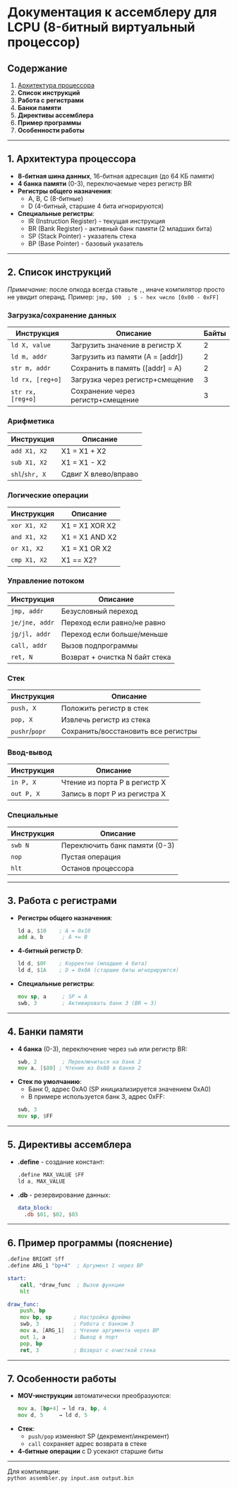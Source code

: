 # Документация к ассемблеру для LCPU (8-битный виртуальный процессор)

## Содержание
1. [Архитектура процессора](https://github.com/arti-max/LCPU/blob/main/Assembly_Manual.md#1-%D0%B0%D1%80%D1%85%D0%B8%D1%82%D0%B5%D0%BA%D1%82%D1%83%D1%80%D0%B0-%D0%BF%D1%80%D0%BE%D1%86%D0%B5%D1%81%D1%81%D0%BE%D1%80%D0%B0)
2. **Список инструкций**
3. **Работа с регистрами**
4. **Банки памяти**
5. **Директивы ассемблера**
6. **Пример программы**
7. **Особенности работы**

---

## 1. Архитектура процессора
- **8-битная шина данных**, 16-битная адресация (до 64 КБ памяти)
- **4 банка памяти** (0-3), переключаемые через регистр BR
- **Регистры общего назначения**:
  - A, B, C (8-битные)
  - D (4-битный, старшие 4 бита игнорируются)
- **Специальные регистры**:
  - IR (Instruction Register) - текущая инструкция
  - BR (Bank Register) - активный банк памяти (2 младших бита)
  - SP (Stack Pointer) - указатель стека
  - BP (Base Pointer) - базовый указатель

---

## 2. Список инструкций

*Примечание:* после опкода всегда ставьте `,`, иначе компилятор просто не увидит операнд. Пример:
`jmp, $00  ; $ - hex число [0x00 - 0xFF]`

### Загрузка/сохранение данных
| Инструкция      | Описание                          | Байты |
|-----------------|-----------------------------------|-------|
| `ld X, value`   | Загрузить значение в регистр X   | 2     |
| `ld m, addr`    | Загрузить из памяти (A = [addr]) | 2     |
| `str m, addr`   | Сохранить в память ([addr] = A)  | 2     |
| `ld rx, [reg+o]`| Загрузка через регистр+смещение  | 3     |
| `str rx, [reg+o]`| Сохранение через регистр+смещение| 3     |

### Арифметика
| Инструкция      | Описание                          |
|-----------------|-----------------------------------|
| `add X1, X2`    | X1 = X1 + X2                      |
| `sub X1, X2`    | X1 = X1 - X2                      |
| `shl`/`shr, X`  | Сдвиг X влево/вправо              |

### Логические операции
| Инструкция      | Описание                          |
|-----------------|-----------------------------------|
| `xor X1, X2`         | X1 = X1 XOR X2               |
| `and X1, X2`         | X1 = X1 AND X2               |
| `or X1, X2`          | X1 = X1 OR X2                |
| `cmp X1, X2`         | X1 == X2?                    |

### Управление потоком
| Инструкция      | Описание                          |
|-----------------|-----------------------------------|
| `jmp, addr`      | Безусловный переход              |
| `je/jne, addr`   | Переход если равно/не равно      |
| `jg/jl, addr`    | Переход если больше/меньше       |
| `call, addr`     | Вызов подпрограммы               |
| `ret, N`         | Возврат + очистка N байт стека   |

### Стек
| Инструкция      | Описание                          |
|-----------------|-----------------------------------|
| `push, X`        | Положить регистр в стек          |
| `pop, X`         | Извлечь регистр из стека         |
| `pushr`/`popr`  | Сохранить/восстановить все регистры |

### Ввод-вывод
| Инструкция      | Описание                          |
|-----------------|-----------------------------------|
| `in P, X`       | Чтение из порта P в регистр X     |
| `out P, X`      | Запись в порт P из регистра X     |

### Специальные
| Инструкция      | Описание                          |
|-----------------|-----------------------------------|
| `swb N`         | Переключить банк памяти (0-3)     |
| `nop`           | Пустая операция                   |
| `hlt`           | Останов процессора                |

---

## 3. Работа с регистрами
- **Регистры общего назначения**:
  ```asm
  ld a, $10    ; A = 0x10
  add a, b      ; A += B
  ```
- **4-битный регистр D**:
  ```asm
  ld d, $0F    ; Корректно (младшие 4 бита)
  ld d, $1A    ; D = 0x0A (старшие биты игнорируются)
  ```
- **Специальные регистры**:
  ```asm
  mov sp, a     ; SP = A
  swb, 3        ; Активировать банк 3 (BR = 3)
  ```

---

## 4. Банки памяти
- **4 банка** (0-3), переключение через `swb` или регистр BR:
  ```asm
  swb, 2        ; Переключиться на банк 2
  mov a, [$80] ; Чтение из 0x80 в банке 2
  ```
- **Стек по умолчанию**:
  - Банк 0, адрес 0xA0 (SP инициализируется значением 0xA0)
  - В примере используется банк 3, адрес 0xFF:
  ```asm
  swb, 3
  mov sp, $FF
  ```

---

## 5. Директивы ассемблера
- **.define** - создание констант:
  ```asm
  .define MAX_VALUE $FF
  ld a, MAX_VALUE
  ```
- **.db** - резервирование данных:
  ```asm
  data_block:
    .db $01, $02, $03
  ```

---

## 6. Пример программы (пояснение)
```asm
.define BRIGHT $ff
.define ARG_1 "bp+4"  ; Аргумент 1 через BP

start:
    call, *draw_func  ; Вызов функции
    hlt

draw_func:
    push, bp
    mov bp, sp       ; Настройка фрейма
    swb, 3           ; Работа с банком 3
    mov a, [ARG_1]   ; Чтение аргумента через BP
    out 1, a         ; Вывод в порт
    pop, bp
    ret, 3           ; Возврат с очисткой стека
```

---

## 7. Особенности работы
- **MOV-инструкции** автоматически преобразуются:
  ```asm
  mov a, [bp+4] → ld ra, bp, 4
  mov d, 5     → ld d, 5
  ```
- **Стек**:
  - `push/pop` изменяют SP (декремент/инкремент)
  - `call` сохраняет адрес возврата в стеке
- **4-битные операции** с D усекают старшие биты

--- 

Для компиляции:  
`python assembler.py input.asm output.bin`
